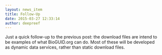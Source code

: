 ```yaml
---
layout: news_item
title: Follow-Up
date: 2015-03-27 12:33:14
author: deepreef
---
```


Just a quick follow-up to the previous post:  the download files are intend to be examples of what BioGUID.org can do. Most of these will be developed as dynamic data services, rather than static download files.
